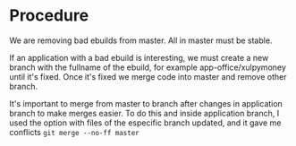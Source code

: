 Procedure
=========

We are removing bad ebuilds from master. All in master must be stable.

If an application with a bad ebuild is interesting, we must create a new branch with the fullname of the ebuild, for example app-office/xulpymoney until it's fixed. Once it's fixed we merge code into master and remove other branch.

It's important to merge from master to branch after changes in application branch to make merges easier. To do this and inside application branch, I used the option with files of the especific branch updated, and it gave me conflicts
`git merge --no-ff master`
